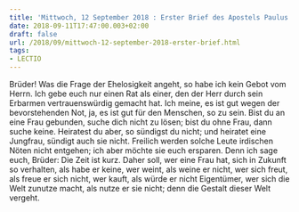 ```yaml
---
title: 'Mittwoch, 12 September 2018 : Erster Brief des Apostels Paulus an die Korinther 7,25-31.'
date: 2018-09-11T17:47:00.003+02:00
draft: false
url: /2018/09/mittwoch-12-september-2018-erster-brief.html
tags: 
- LECTIO
---
```


Brüder! Was die Frage der Ehelosigkeit angeht, so habe ich kein Gebot vom Herrn. Ich gebe euch nur einen Rat als einer, den der Herr durch sein Erbarmen vertrauenswürdig gemacht hat. Ich meine, es ist gut wegen der bevorstehenden Not, ja, es ist gut für den Menschen, so zu sein. Bist du an eine Frau gebunden, suche dich nicht zu lösen; bist du ohne Frau, dann suche keine. Heiratest du aber, so sündigst du nicht; und heiratet eine Jungfrau, sündigt auch sie nicht. Freilich werden solche Leute irdischen Nöten nicht entgehen; ich aber möchte sie euch ersparen. Denn ich sage euch, Brüder: Die Zeit ist kurz. Daher soll, wer eine Frau hat, sich in Zukunft so verhalten, als habe er keine, wer weint, als weine er nicht, wer sich freut, als freue er sich nicht, wer kauft, als würde er nicht Eigentümer, wer sich die Welt zunutze macht, als nutze er sie nicht; denn die Gestalt dieser Welt vergeht.